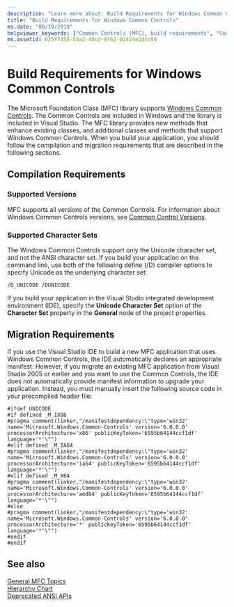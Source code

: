 ```yaml
---
description: "Learn more about: Build Requirements for Windows Common Controls"
title: "Build Requirements for Windows Common Controls"
ms.date: "08/19/2019"
helpviewer_keywords: ["Common Controls (MFC), build requirements", "Common Controls (MFC)"]
ms.assetid: 025f7d55-55a2-4dcd-8f62-02424e3dcc04
---
```

# Build Requirements for Windows Common Controls

The Microsoft Foundation Class (MFC) library supports [Windows Common Controls](/windows/win32/controls/common-controls-intro). The Common Controls are included in Windows and the library is included in Visual Studio. The MFC library provides new methods that enhance existing classes, and additional classes and methods that support Windows Common Controls. When you build your application, you should follow the compilation and migration requirements that are described in the following sections.

## Compilation Requirements

### Supported Versions

MFC supports all versions of the Common Controls. For information about Windows Common Controls versions, see [Common Control Versions](/windows/win32/controls/common-control-versions).

### Supported Character Sets

The Windows Common Controls support only the Unicode character set, and not the ANSI character set. If you build your application on the command line, use both of the following define (/D) compiler options to specify Unicode as the underlying character set:

```
/D_UNICODE /DUNICODE
```

If you build your application in the Visual Studio integrated development environment (IDE), specify the **Unicode Character Set** option of the **Character Set** property in the **General** node of the project properties.

## Migration Requirements

If you use the Visual Studio IDE to build a new MFC application that uses Windows Common Controls, the IDE automatically declares an appropriate manifest. However, if you migrate an existing MFC application from Visual Studio 2005 or earlier and you want to use the Common Controls, the IDE does not automatically provide manifest information to upgrade your application. Instead, you must manually insert the following source code in your precompiled header file:

```
#ifdef UNICODE
#if defined _M_IX86
#pragma comment(linker,"/manifestdependency:\"type='win32' name='Microsoft.Windows.Common-Controls' version='6.0.0.0' processorArchitecture='x86' publicKeyToken='6595b64144ccf1df' language='*'\"")
#elif defined _M_IA64
#pragma comment(linker,"/manifestdependency:\"type='win32' name='Microsoft.Windows.Common-Controls' version='6.0.0.0' processorArchitecture='ia64' publicKeyToken='6595b64144ccf1df' language='*'\"")
#elif defined _M_X64
#pragma comment(linker,"/manifestdependency:\"type='win32' name='Microsoft.Windows.Common-Controls' version='6.0.0.0' processorArchitecture='amd64' publicKeyToken='6595b64144ccf1df' language='*'\"")
#else
#pragma comment(linker,"/manifestdependency:\"type='win32' name='Microsoft.Windows.Common-Controls' version='6.0.0.0' processorArchitecture='*' publicKeyToken='6595b64144ccf1df' language='*'\"")
#endif
#endif
```

## See also

[General MFC Topics](general-mfc-topics.md)<br/>
[Hierarchy Chart](hierarchy-chart.md)<br/>
[Deprecated ANSI APIs](deprecated-ansi-apis.md)
